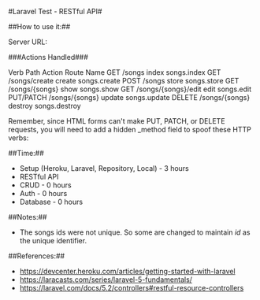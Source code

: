 

#Laravel Test - RESTful API#

##How to use it:##

Server URL: 


###Actions Handled###

Verb	Path	Action	Route Name
GET	/songs	index	songs.index
GET	/songs/create	create	songs.create
POST	/songs	store	songs.store
GET	/songs/{songs}	show	songs.show
GET	/songs/{songs}/edit	edit	songs.edit
PUT/PATCH	/songs/{songs}	update	songs.update
DELETE	/songs/{songs}	destroy	songs.destroy

Remember, since HTML forms can't make PUT, PATCH, or DELETE requests, you will need to add a hidden _method field to spoof these HTTP verbs:

<input type="hidden" name="_method" value="PUT">







##Time:##
 * Setup (Heroku, Laravel, Repository, Local)   - 3 hours
 * RESTful API
  * CRUD - 0  hours
  * Auth - 0  hours
  * Database - 0  hours

##Notes:##
 * The songs ids were not unique. So some are changed to maintain *id* as the unique identifier. 

##References:##
 * https://devcenter.heroku.com/articles/getting-started-with-laravel
 * https://laracasts.com/series/laravel-5-fundamentals/
 * https://laravel.com/docs/5.2/controllers#restful-resource-controllers 
